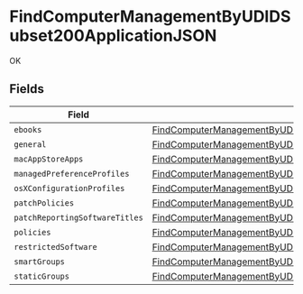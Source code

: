# FindComputerManagementByUDIDSubset200ApplicationJSON

OK


## Fields

| Field                                                                                                                                                                                             | Type                                                                                                                                                                                              | Required                                                                                                                                                                                          | Description                                                                                                                                                                                       |
| ------------------------------------------------------------------------------------------------------------------------------------------------------------------------------------------------- | ------------------------------------------------------------------------------------------------------------------------------------------------------------------------------------------------- | ------------------------------------------------------------------------------------------------------------------------------------------------------------------------------------------------- | ------------------------------------------------------------------------------------------------------------------------------------------------------------------------------------------------- |
| `ebooks`                                                                                                                                                                                          | [FindComputerManagementByUDIDSubset200ApplicationJSONEbooks](../../models/operations/findcomputermanagementbyudidsubset200applicationjsonebooks.md)[]                                             | :heavy_minus_sign:                                                                                                                                                                                | N/A                                                                                                                                                                                               |
| `general`                                                                                                                                                                                         | [FindComputerManagementByUDIDSubset200ApplicationJSONGeneral](../../models/operations/findcomputermanagementbyudidsubset200applicationjsongeneral.md)                                             | :heavy_minus_sign:                                                                                                                                                                                | N/A                                                                                                                                                                                               |
| `macAppStoreApps`                                                                                                                                                                                 | [FindComputerManagementByUDIDSubset200ApplicationJSONMacAppStoreApps](../../models/operations/findcomputermanagementbyudidsubset200applicationjsonmacappstoreapps.md)[]                           | :heavy_minus_sign:                                                                                                                                                                                | N/A                                                                                                                                                                                               |
| `managedPreferenceProfiles`                                                                                                                                                                       | [FindComputerManagementByUDIDSubset200ApplicationJSONManagedPreferenceProfiles](../../models/operations/findcomputermanagementbyudidsubset200applicationjsonmanagedpreferenceprofiles.md)[]       | :heavy_minus_sign:                                                                                                                                                                                | N/A                                                                                                                                                                                               |
| `osXConfigurationProfiles`                                                                                                                                                                        | [FindComputerManagementByUDIDSubset200ApplicationJSONOsXConfigurationProfiles](../../models/operations/findcomputermanagementbyudidsubset200applicationjsonosxconfigurationprofiles.md)[]         | :heavy_minus_sign:                                                                                                                                                                                | N/A                                                                                                                                                                                               |
| `patchPolicies`                                                                                                                                                                                   | [FindComputerManagementByUDIDSubset200ApplicationJSONPatchPolicies](../../models/operations/findcomputermanagementbyudidsubset200applicationjsonpatchpolicies.md)[]                               | :heavy_minus_sign:                                                                                                                                                                                | N/A                                                                                                                                                                                               |
| `patchReportingSoftwareTitles`                                                                                                                                                                    | [FindComputerManagementByUDIDSubset200ApplicationJSONPatchReportingSoftwareTitles](../../models/operations/findcomputermanagementbyudidsubset200applicationjsonpatchreportingsoftwaretitles.md)[] | :heavy_minus_sign:                                                                                                                                                                                | N/A                                                                                                                                                                                               |
| `policies`                                                                                                                                                                                        | [FindComputerManagementByUDIDSubset200ApplicationJSONPolicies](../../models/operations/findcomputermanagementbyudidsubset200applicationjsonpolicies.md)[]                                         | :heavy_minus_sign:                                                                                                                                                                                | N/A                                                                                                                                                                                               |
| `restrictedSoftware`                                                                                                                                                                              | [FindComputerManagementByUDIDSubset200ApplicationJSONRestrictedSoftware](../../models/operations/findcomputermanagementbyudidsubset200applicationjsonrestrictedsoftware.md)[]                     | :heavy_minus_sign:                                                                                                                                                                                | N/A                                                                                                                                                                                               |
| `smartGroups`                                                                                                                                                                                     | [FindComputerManagementByUDIDSubset200ApplicationJSONSmartGroups](../../models/operations/findcomputermanagementbyudidsubset200applicationjsonsmartgroups.md)[]                                   | :heavy_minus_sign:                                                                                                                                                                                | N/A                                                                                                                                                                                               |
| `staticGroups`                                                                                                                                                                                    | [FindComputerManagementByUDIDSubset200ApplicationJSONStaticGroups](../../models/operations/findcomputermanagementbyudidsubset200applicationjsonstaticgroups.md)[]                                 | :heavy_minus_sign:                                                                                                                                                                                | N/A                                                                                                                                                                                               |